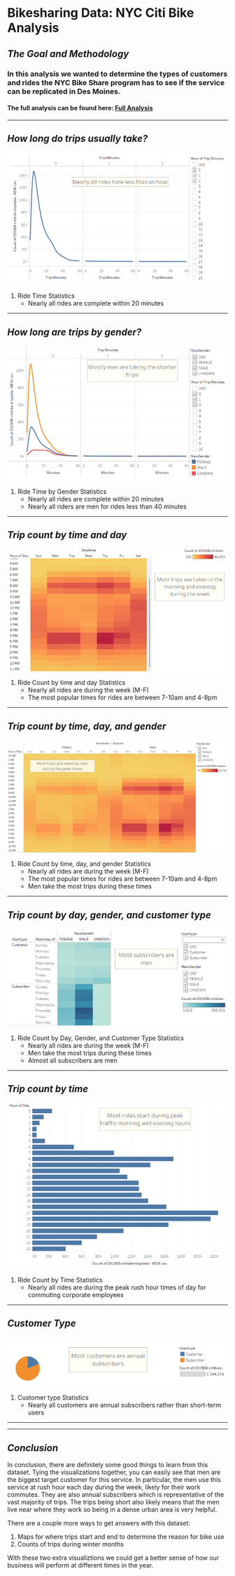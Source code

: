 # Bikesharing Data: NYC Citi Bike Analysis

## *The Goal and Methodology*
### In this analysis we wanted to determine the types of customers and rides the NYC Bike Share program has to see if the service can be replicated in Des Moines.

#### The full analysis can be found here: [Full Analysis](https://public.tableau.com/app/profile/matthew.hand2472/viz/Challenge_Book/NYCBikeStory?publish=yes)

---
## *How long do trips usually take?*

![Checkout Time](https://github.com/05Perseus/bikesharing/blob/main/Resources/Checkout_time.png)

1. Ride Time Statistics
    * Nearly all rides are complete within 20 minutes

---

## *How long are trips by gender?*

![Checkout Time by Gender](https://github.com/05Perseus/bikesharing/blob/main/Resources/checkout_time_gender.png)

1. Ride Time by Gender Statistics
    * Nearly all rides are complete within 20 minutes
    * Nearly all riders are men for rides less than 40 minutes

---

## *Trip count by time and day*

![Trips by time and day](https://github.com/05Perseus/bikesharing/blob/main/Resources/trips_by_weekday.png)

1. Ride Count by time and day Statistics
    * Nearly all rides are during the week (M-F)
    * The most popular times for rides are between 7-10am and 4-8pm

---

## *Trip count by time, day, and gender*

![Trips by time, day, and gender](https://github.com/05Perseus/bikesharing/blob/main/Resources/trips_by_weekday_gender.png)

1. Ride Count by time, day, and gender Statistics
    * Nearly all rides are during the week (M-F)
    * The most popular times for rides are between 7-10am and 4-8pm
    * Men take the most trips during these times

---

## *Trip count by day, gender, and customer type*

![Trips by day, gender, and customer type](https://github.com/05Perseus/bikesharing/blob/main/Resources/trips_by_weekday_gender_type.png)

1. Ride Count by Day, Gender, and Customer Type Statistics
    * Nearly all rides are during the week (M-F)
    * Men take the most trips during these times
    * Almost all subscribers are men

---

## *Trip count by time*

![Trips by time](https://github.com/05Perseus/bikesharing/blob/main/Resources/trips_by_time.png)

1. Ride Count by Time Statistics
    * Nearly all rides are during the peak rush hour times of day for commuting corporate employees

---

## *Customer Type*

![Customer Type](https://github.com/05Perseus/bikesharing/blob/main/Resources/customer_type.png)

1. Customer type Statistics
    * Nearly all customers are annual subscribers rather than short-term users

---

---
## *Conclusion*
In conclusion, there are definitely some good things to learn from this dataset. Tying the visualizations together, you can easily see that men are the biggest target customer for this service. In particular, the men use this service at rush hour each day during the week, likely for their work commutes. They are also annual subscribers which is representative of the vast majority of trips. The trips being short also likely means that the men live near where they work so being in a dense urban area is very helpful.

There are a couple more ways to get answers with this dataset:

1. Maps for where trips start and end to determine the reason for bike use
2. Counts of trips during winter months

With these two extra visualiztions we could get a better sense of how our business will perform at different times in the year.
 
